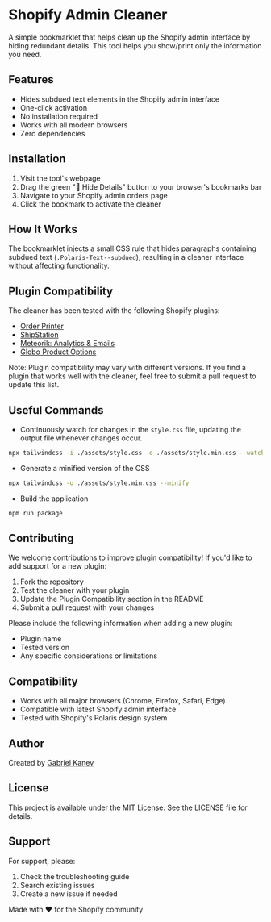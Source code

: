 # Shopify Admin Cleaner 

A simple bookmarklet that helps clean up the Shopify admin interface by hiding redundant details. This tool helps you show/print only the information you need.

## Features

- Hides subdued text elements in the Shopify admin interface
- One-click activation
- No installation required
- Works with all modern browsers
- Zero dependencies

## Installation

1. Visit the tool's webpage
2. Drag the green "🧹 Hide Details" button to your browser's bookmarks bar
3. Navigate to your Shopify admin orders page
4. Click the bookmark to activate the cleaner

## How It Works

The bookmarklet injects a small CSS rule that hides paragraphs containing subdued text (`.Polaris-Text--subdued`), resulting in a cleaner interface without affecting functionality.

## Plugin Compatibility

The cleaner has been tested with the following Shopify plugins:

- [Order Printer](https://apps.shopify.com/order-printer)
- [ShipStation](https://apps.shopify.com/shipstation)
- [Meteorik: Analytics & Emails](https://apps.shopify.com/metorik)
- [Globo Product Options](https://apps.shopify.com/product-options-pro)


Note: Plugin compatibility may vary with different versions. If you find a plugin that works well with the cleaner, feel free to submit a pull request to update this list.

## Useful Commands

- Continuously watch for changes in the `style.css` file, updating the output file whenever changes occur.

```bash
npx tailwindcss -i ./assets/style.css -o ./assets/style.min.css --watch
```

- Generate a minified version of the CSS

```bash
npx tailwindcss -o ./assets/style.min.css --minify 
```

- Build the application

```bash
npm run package
```

## Contributing

We welcome contributions to improve plugin compatibility! If you'd like to add support for a new plugin:

1. Fork the repository
2. Test the cleaner with your plugin
3. Update the Plugin Compatibility section in the README
4. Submit a pull request with your changes

Please include the following information when adding a new plugin:

- Plugin name
- Tested version
- Any specific considerations or limitations

## Compatibility

- Works with all major browsers (Chrome, Firefox, Safari, Edge)
- Compatible with latest Shopify admin interface
- Tested with Shopify's Polaris design system

## Author

Created by [Gabriel Kanev](https://gkanev.com)

## License

This project is available under the MIT License. See the LICENSE file for details.

## Support

For support, please:

1. Check the troubleshooting guide
2. Search existing issues
3. Create a new issue if needed

Made with ❤️ for the Shopify community
